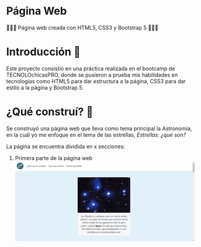 # Página Web
👩🏽‍💻 Página web creada con HTML5, CSS3 y Bootstrap 5 👩🏽‍💻
# Introducción 📖
Este proyecto consistió en una práctica realizada en el bootcamp de TECNOLOchicasPRO, donde se pusieron a prueba mis habilidades en tecnologías como HTML5 para dar estructura a la página, CSS3 para dar estilo a la página y Bootstrap 5.
# ¿Qué construí? 🧱
Se construyó una página web que lleva como tema principal la Astronomía, en la cuál yo me enfoque en el tema de las estrellas, *Estrellas: ¿qué son?*

La página se encuentra dividida en x secciones:

1. Primera parte de la página web
![Primera parte de la página web.](images/Primera-parteweb.png)



